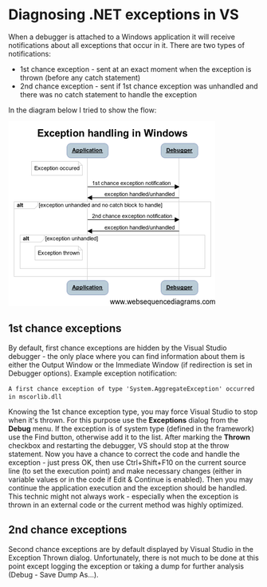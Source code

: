 
Diagnosing .NET exceptions in VS
================================

When a debugger is attached to a Windows application it will receive notifications about all exceptions that occur in it. There are two types of notifications:

- 1st chance exception - sent at an exact moment when the exception is thrown (before any catch statement)
- 2nd chance exception - sent if 1st chance exception was unhandled and there was no catch statement to handle the exception

In the diagram below I tried to show the flow:

![exception-in-windows](vs-exceptions-diagram.png)

1st chance exceptions
---------------------

By default, first chance exceptions are hidden by the Visual Studio debugger - the only place where you can find information about them is either the Output Window or the Immediate Window (if redirection is set in Debugger options). Example exception notification:

```
A first chance exception of type 'System.AggregateException' occurred in mscorlib.dll
```

Knowing the 1st chance exception type, you may force Visual Studio to stop when it's thrown. For this purpose use the **Exceptions** dialog from the **Debug** menu. If the exception is of system type (defined in the framework) use the Find button, otherwise add it to the list. After marking the **Thrown** checkbox and restarting the debugger, VS should stop at the throw statement. Now you have a chance to correct the code and handle the exception - just press OK, then use Ctrl+Shift+F10 on the current source line (to set the execution point) and make necessary changes (either in variable values or in the code if Edit & Continue is enabled). Then you may continue the application execution and the exception should be handled. This technic might not always work - especially when the exception is thrown in an external code or the current method was highly optimized.

2nd chance exceptions
---------------------

Second chance exceptions are by default displayed by Visual Studio in the Exception Thrown dialog. Unfortunately, there is not much to be done at this point except logging the exception or taking a dump for further analysis (Debug - Save Dump As...).

